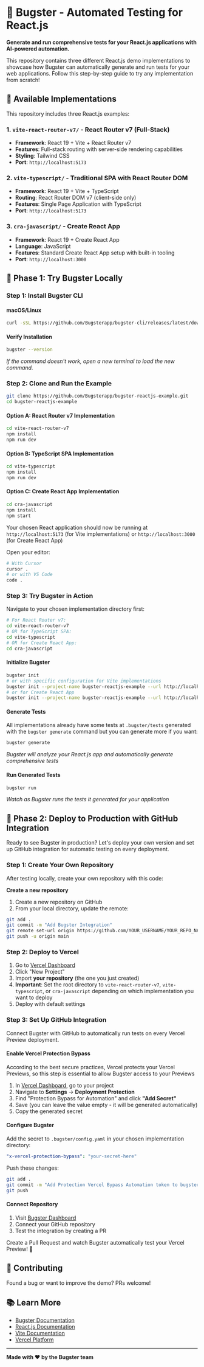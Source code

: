# 🐛 Bugster - Automated Testing for React.js

**Generate and run comprehensive tests for your React.js applications with AI-powered automation.**

This repository contains three different React.js demo implementations to showcase how Bugster can automatically generate and run tests for your web applications. Follow this step-by-step guide to try any implementation from scratch!

## 📁 Available Implementations

This repository includes three React.js examples:

### 1. `vite-react-router-v7/` - React Router v7 (Full-Stack)

- **Framework**: React 19 + Vite + React Router v7
- **Features**: Full-stack routing with server-side rendering capabilities
- **Styling**: Tailwind CSS
- **Port**: `http://localhost:5173`

### 2. `vite-typescript/` - Traditional SPA with React Router DOM

- **Framework**: React 19 + Vite + TypeScript
- **Routing**: React Router DOM v7 (client-side only)
- **Features**: Single Page Application with TypeScript
- **Port**: `http://localhost:5173`

### 3. `cra-javascript/` - Create React App

- **Framework**: React 19 + Create React App
- **Language**: JavaScript
- **Features**: Standard Create React App setup with built-in tooling
- **Port**: `http://localhost:3000`

## 🚀 Phase 1: Try Bugster Locally

### Step 1: Install Bugster CLI

#### macOS/Linux

```bash
curl -sSL https://github.com/Bugsterapp/bugster-cli/releases/latest/download/install.sh | bash -s -- -y
```

#### Verify Installation

```bash
bugster --version
```

_If the command doesn't work, open a new terminal to load the new command._

### Step 2: Clone and Run the Example

```bash
git clone https://github.com/Bugsterapp/bugster-reactjs-example.git
cd bugster-reactjs-example
```

#### Option A: React Router v7 Implementation

```bash
cd vite-react-router-v7
npm install
npm run dev
```

#### Option B: TypeScript SPA Implementation

```bash
cd vite-typescript
npm install
npm run dev
```

#### Option C: Create React App Implementation

```bash
cd cra-javascript
npm install
npm start
```

Your chosen React application should now be running at `http://localhost:5173` (for Vite implementations) or `http://localhost:3000` (for Create React App)

Open your editor:

```bash
# With Cursor
cursor .
# or with VS Code
code .
```

### Step 3: Try Bugster in Action

Navigate to your chosen implementation directory first:

```bash
# For React Router v7:
cd vite-react-router-v7
# OR for TypeScript SPA:
cd vite-typescript
# OR for Create React App:
cd cra-javascript
```

#### Initialize Bugster

```bash
bugster init
# or with specific configuration for Vite implementations
bugster init --project-name bugster-reactjs-example --url http://localhost:5173 --no-credentials
# or for Create React App
bugster init --project-name bugster-reactjs-example --url http://localhost:3000 --no-credentials
```

#### Generate Tests

All implementations already have some tests at `.bugster/tests` generated with the `bugster generate` command but you can generate more if you want:

```bash
bugster generate
```

_Bugster will analyze your React.js app and automatically generate comprehensive tests_

#### Run Generated Tests

```bash
bugster run
```

_Watch as Bugster runs the tests it generated for your application_

## 🚀 Phase 2: Deploy to Production with GitHub Integration

Ready to see Bugster in production? Let's deploy your own version and set up GitHub integration for automatic testing on every deployment.

### Step 1: Create Your Own Repository

After testing locally, create your own repository with this code:

**Create a new repository**

1. Create a new repository on GitHub
2. From your local directory, update the remote:

```bash
git add .
git commit -m "Add Bugster Integration"
git remote set-url origin https://github.com/YOUR_USERNAME/YOUR_REPO_NAME.git
git push -u origin main
```

### Step 2: Deploy to Vercel

1. Go to [Vercel Dashboard](https://vercel.com/dashboard)
2. Click "New Project"
3. Import **your repository** (the one you just created)
4. **Important**: Set the root directory to `vite-react-router-v7`, `vite-typescript`, or `cra-javascript` depending on which implementation you want to deploy
5. Deploy with default settings

### Step 3: Set Up GitHub Integration

Connect Bugster with GitHub to automatically run tests on every Vercel Preview deployment.

#### Enable Vercel Protection Bypass

According to the best secure practices, Vercel protects your Vercel Previews, so this step is essential to allow Bugster access to your Previews

1. In [Vercel Dashboard](https://vercel.com/dashboard), go to your project
2. Navigate to **Settings** → **Deployment Protection**
3. Find "Protection Bypass for Automation" and click **"Add Secret"**
4. Save (you can leave the value empty - it will be generated automatically)
5. Copy the generated secret

#### Configure Bugster

Add the secret to `.bugster/config.yaml` in your chosen implementation directory:

```yaml
"x-vercel-protection-bypass": "your-secret-here"
```

Push these changes:

```bash
git add .
git commit -m "Add Protection Vercel Bypass Automation token to bugster config.yaml"
git push
```

#### Connect Repository

1. Visit [Bugster Dashboard](https://gui.bugster.dev/dashboard)
2. Connect your GitHub repository
3. Test the integration by creating a PR

Create a Pull Request and watch Bugster automatically test your Vercel Preview! 🎉

## 🤝 Contributing

Found a bug or want to improve the demo? PRs welcome!

## 📚 Learn More

- [Bugster Documentation](https://docs.bugster.dev)
- [React.js Documentation](https://react.dev)
- [Vite Documentation](https://vite.dev/)
- [Vercel Platform](https://vercel.com/new)

---

**Made with ❤️ by the Bugster team**
